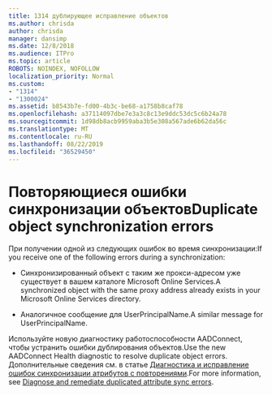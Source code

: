 ```yaml
---
title: 1314 дублирующее исправление объектов
ms.author: chrisda
author: chrisda
manager: dansimp
ms.date: 12/8/2018
ms.audience: ITPro
ms.topic: article
ROBOTS: NOINDEX, NOFOLLOW
localization_priority: Normal
ms.custom:
- "1314"
- "1300024"
ms.assetid: b8543b7e-fd00-4b3c-be68-a1758b8caf78
ms.openlocfilehash: a37114097dbe7e3a3c8c13e9ddc53dc5c6b24a78
ms.sourcegitcommit: 1d98db8acb9959aba3b5e308a567ade6b62da56c
ms.translationtype: MT
ms.contentlocale: ru-RU
ms.lasthandoff: 08/22/2019
ms.locfileid: "36529450"
---
```

# <a name="duplicate-object-synchronization-errors"></a><span data-ttu-id="5e550-102">Повторяющиеся ошибки синхронизации объектов</span><span class="sxs-lookup"><span data-stu-id="5e550-102">Duplicate object synchronization errors</span></span>

<span data-ttu-id="5e550-103">При получении одной из следующих ошибок во время синхронизации:</span><span class="sxs-lookup"><span data-stu-id="5e550-103">If you receive one of the following errors during a synchronization:</span></span>

- <span data-ttu-id="5e550-104">Синхронизированный объект с таким же прокси-адресом уже существует в вашем каталоге Microsoft Online Services.</span><span class="sxs-lookup"><span data-stu-id="5e550-104">A synchronized object with the same proxy address already exists in your Microsoft Online Services directory.</span></span>

- <span data-ttu-id="5e550-105">Аналогичное сообщение для UserPrincipalName.</span><span class="sxs-lookup"><span data-stu-id="5e550-105">A similar message for UserPrincipalName.</span></span>

<span data-ttu-id="5e550-106">Используйте новую диагностику работоспособности AADConnect, чтобы устранить ошибки дублирования объектов.</span><span class="sxs-lookup"><span data-stu-id="5e550-106">Use the new AADConnect Health diagnostic to resolve duplicate object errors.</span></span> <span data-ttu-id="5e550-107">Дополнительные сведения см. в статье [Диагностика и исправление ошибок синхронизации атрибутов с повторениями](https://docs.microsoft.com/azure/active-directory/hybrid/how-to-connect-health-diagnose-sync-errors).</span><span class="sxs-lookup"><span data-stu-id="5e550-107">For more information, see [Diagnose and remediate duplicated attribute sync errors](https://docs.microsoft.com/azure/active-directory/hybrid/how-to-connect-health-diagnose-sync-errors).</span></span>
